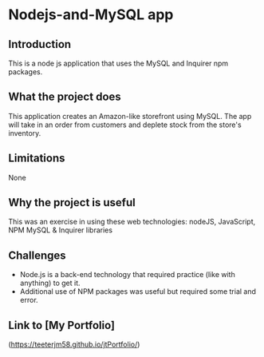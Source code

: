 # Nodejs-and-MySQL app
## Introduction
This is a node js application that uses the MySQL and Inquirer npm packages.

## What the project does
This application creates an Amazon-like storefront using MySQL. The app will take in an order from customers and deplete stock from the store's inventory. 

## Limitations
None

## Why the project is useful
This was an exercise in using these web technologies:  nodeJS, JavaScript, NPM MySQL & Inquirer libraries

## Challenges
- Node.js is a back-end technology that required practice (like with anything) to get it.
- Additional use of NPM packages was useful but required some trial and error.

## Link to [My Portfolio] 
(https://teeterjm58.github.io/jtPortfolio/)